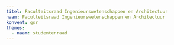 ```yaml
---
titel: Faculteitsraad Ingenieurswetenschappen en Architectuur
naam: Faculteitsraad Ingenieurswetenschappen en Architectuur
konvent: gsr
themes:
  - naam: studentenraad
---
```

